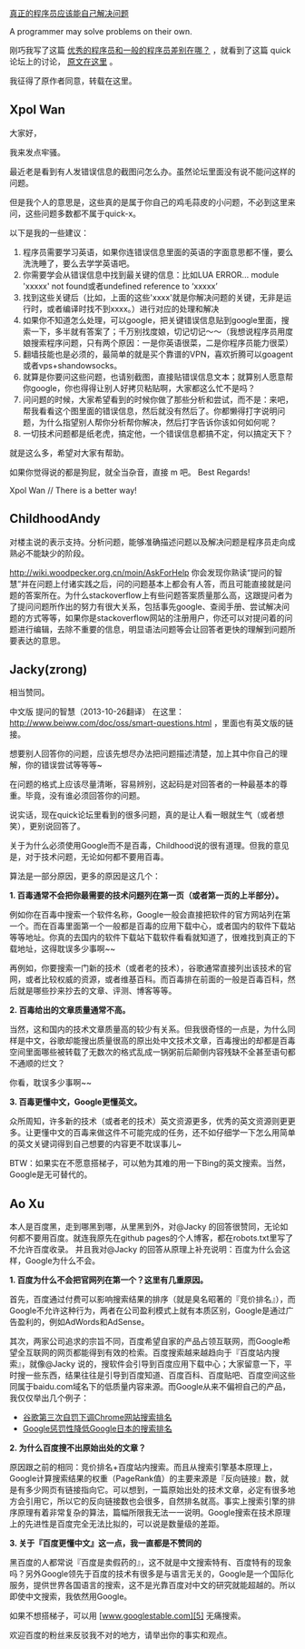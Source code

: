 [真正的程序员应该能自己解决问题](http://zengrong.net/post/2057.htm)

A programmer may solve problems on their own.

刚巧我写了这篇 [优秀的程序员和一般的程序员差别在哪？][2] ，就看到了这篇 quick 论坛上的讨论， [原文在这里][1] 。

我征得了原作者同意，转载在这里。

## Xpol Wan

大家好，

我来发点牢骚。

最近老是看到有人发错误信息的截图问怎么办。虽然论坛里面没有说不能问这样的问题。

但是我个人的意思是，这些真的是属于你自己的鸡毛蒜皮的小问题，不必到这里来问，这些问题多数都不属于quick-x。

以下是我的一些建议：<!--more-->

1. 程序员需要学习英语，如果你连错误信息里面的英语的字面意思都不懂，要么洗洗睡了，要么去学学英语吧。
2. 你需要学会从错误信息中找到最关键的信息：比如LUA ERROR... module 'xxxxx' not found或者undefined reference to ‘xxxxx’
3. 找到这些关键后（比如，上面的这些'xxxx'就是你解决问题的关键，无非是运行时，或者编译时找不到xxxx。）进行对应的处理和解决
4. 如果你不知道怎么处理，可以google，把关键错误信息贴到google里面，搜索一下，多半就有答案了；千万别找度娘，切记切记～～（我想说程序员用度娘搜索程序问题，只有两个原因：一是你英语很菜，二是你程序员能力很菜）
5. 翻墙技能也是必须的，最简单的就是买个靠谱的VPN，喜欢折腾可以goagent或者vps+shandowsocks。
6. 就算是你要问这些问题，也请别截图，直接贴错误信息文本；就算别人愿意帮你google，你也得得让别人好拷贝粘贴啊，大家都这么忙不是吗？
7. 问问题的时候，大家希望看到的时候你做了那些分析和尝试，而不是：来吧，帮我看看这个图里面的错误信息，然后就没有然后了。你都懒得打字说明问题，为什么指望别人帮你分析帮你解决，然后打字告诉你该如何如何呢？
8. 一切技术问题都是纸老虎，搞定他，一个错误信息都搞不定，何以搞定天下？

就是这么多，希望对大家有帮助。

如果你觉得说的都是狗屁，就全当杂音，直接 m 吧。
Best Regards!

Xpol Wan
// There is a better way!

## ChildhoodAndy

对楼主说的表示支持。分析问题，能够准确描述问题以及解决问题是程序员走向成熟必不能缺少的阶段。

<http://wiki.woodpecker.org.cn/moin/AskForHelp> 你会发现你熟读“提问的智慧”并在问题上付诸实践之后，问的问题基本上都会有人答，而且可能直接就是问题的答案所在。为什么stackoverflow上有些问题答案质量那么高，这跟提问者为了提问问题所作出的努力有很大关系，包括事先google、查阅手册、尝试解决问题的方式等等，如果你是stackoverflow网站的注册用户，你还可以对提问着的问题进行编辑，去除不重要的信息，明显语法问题等会让回答者更快的理解到问题所要表达的意思。

## Jacky(zrong)

相当赞同。

中文版 提问的智慧（2013-10-26翻译） 在这里：<http://www.beiww.com/doc/oss/smart-questions.html> ，里面也有英文版的链接。

想要别人回答你的问题，应该先想尽办法把问题描述清楚，加上其中你自己的理解，你的错误尝试等等等~

在问题的格式上应该尽量清晰，容易辨别，这起码是对回答者的一种最基本的尊重。毕竟，没有谁必须回答你的问题。

说实话，现在quick论坛里看到的很多问题，真的是让人看一眼就生气（或者想笑），更别说回答了。

关于为什么必须使用Google而不是百毒，Childhood说的很有道理。但我的意见是，对于技术问题，无论如何都不要用百毒。

算法是一部分原因，更多的原因是这几个：

**1\. 百毒通常不会把你最需要的技术问题列在第一页（或者第一页的上半部分）。**

例如你在百毒中搜索一个软件名称，Google一般会直接把软件的官方网站列在第一个。而在百毒里面第一个一般都是百毒的应用下载中心，或者国内的软件下载站等等地址。你真的去国内的软件下载站下载软件看看就知道了，很难找到真正的下载地址，这得耽误多少事啊~~

再例如，你要搜索一门新的技术（或者老的技术），谷歌通常直接列出该技术的官网，或者比较权威的资源，或者维基百科。而百毒排在前面的一般是百毒百科，然后就是哪些抄来抄去的文章、评测、博客等等。

**2\. 百毒给出的文章质量通常不高。**

当然，这和国内的技术文章质量高的较少有关系。但我很奇怪的一点是，为什么同样是中文，谷歌却能搜出质量很高的原出处中文技术文章，百毒搜出的却都是百毒空间里面哪些被转载了无数次的格式乱成一锅粥前后颠倒内容残缺不全甚至语句都不通顺的烂文？

你看，耽误多少事啊~~

**3\. 百毒更懂中文，Google更懂英文。**

众所周知，许多新的技术（或者老的技术）英文资源更多，优秀的英文资源则更更多。让更懂中文的百毒来做这件不可能完成的任务，还不如仔细学一下怎么用简单的英文关键词得到自己想要的内容更不耽误事儿~

BTW：如果实在不愿意搭梯子，可以勉为其难的用一下Bing的英文搜索。当然，Google是无可替代的。

## Ao Xu

本人是百度黑，走到哪黑到哪，从里黑到外，对@Jacky 的回答很赞同，无论如何都不要用百度。就连我原先在github pages的个人博客，都在robots.txt里写了不允许百度收录。
并且我对@Jacky 的回答从原理上补充说明：百度为什么会这样，Google为什么不会。

**1\. 百度为什么不会把官网列在第一个？这里有几重原因。**

首先，百度通过付费可以影响搜索结果的排序（就是臭名昭著的『竞价排名』），而Google不允许这种行为，两者在公司盈利模式上就有本质区别，Google是通过广告盈利的，例如AdWords和AdSense。

其次，两家公司追求的宗旨不同，百度希望自家的产品占领互联网，而Google希望全互联网的网页都能得到有效的检索。百度搜索越来越趋向于『百度站内搜索』，就像@Jacky 说的，搜软件会引导到百度应用下载中心；大家留意一下，平时搜一些东西，结果往往是引导到百度知道、百度百科、百度贴吧、百度空间这些同属于baidu.com域名下的低质量内容来源。而Google从来不偏袒自己的产品，我仅仅举出几个例子：

* [谷歌第三次自罚下调Chrome网站搜索排名][3]
* [Google惩罚性降低Google日本的搜索排名][4]

**2\. 为什么百度搜不出原始出处的文章？**

原因跟之前的相同：竞价排名+百度站内搜索。而且从搜索引擎基本原理上，Google计算搜索结果的权重（PageRank值）的主要来源是『反向链接』数，就是有多少网页有链接指向它。可以想到，一篇原始出处的技术文章，必定有很多地方会引用它，所以它的反向链接数也会很多，自然排名就高。事实上搜索引擎的排序原理有着非常复杂的算法，篇幅所限我无法一一说明。Google搜索在技术原理上的先进性是百度完全无法比拟的，可以说是数量级的差距。

**3\. 关于『百度更懂中文』这一点，我一直都是不赞同的**

黑百度的人都常说『百度是卖假药的』，这不就是中文搜索特有、百度特有的现象吗？另外Google领先于百度的技术有很多是与语言无关的，Google是一个国际化服务，提供世界各国语言的搜索，这不是光靠百度对中文的研究就能超越的。所以即使中文搜索，我依然用Google。

如果不想搭梯子，可以用 [www.googlestable.com][5] 无痛搜索。

欢迎百度的粉丝来反驳我不对的地方，请举出你的事实和观点。

[1]: https://groups.google.com/forum/#!topic/quick-x/sQl03Duyy7g
[2]: http://zengrong.net/post/2056.htm
[3]: http://tech.qq.com/a/20120104/000473.htm
[4]: http://searchengineland.com/11-months-later-google-removes-google-japans-pagerank-penalty-33332
[5]: http://www.googlestable.com
